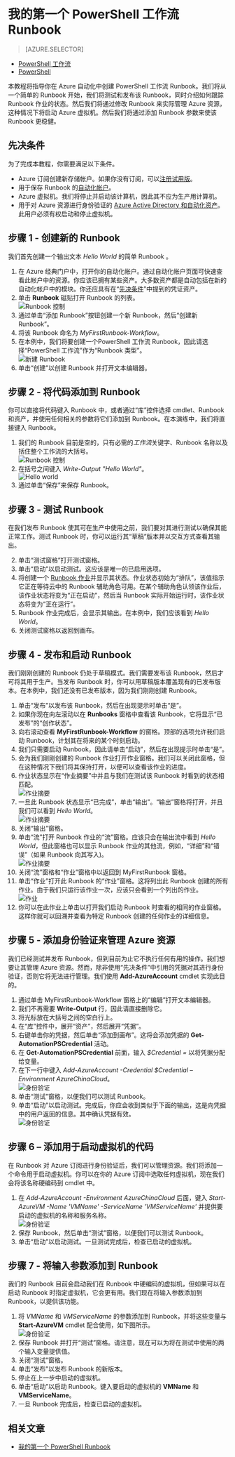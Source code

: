 <properties
	pageTitle="我在 Azure 自动化中的第一个 PowerShell 工作流 Runbook | Azure"
	description="本教程指导你使用 PowerShell 工作流创建、测试和发布一个简单的文本 Runbook。"
	services="automation"
	documentationCenter=""
	authors="bwren"
	manager="stevenka"
	editor=""/>

<tags
	ms.service="automation"
	ms.date="02/09/2016"
	wacn.date="03/22/2016"/>


# 我的第一个 PowerShell 工作流 Runbook

> [AZURE.SELECTOR]
- [PowerShell 工作流](/documentation/articles/automation-first-runbook-textual)
- [PowerShell](/documentation/articles/automation-first-runbook-textual-PowerShell)

本教程将指导你在 Azure 自动化中创建 PowerShell 工作流 Runbook。我们将从一个简单的 Runbook 开始，我们将测试和发布该 Runbook，同时介绍如何跟踪 Runbook 作业的状态。然后我们将通过修改 Runbook 来实际管理 Azure 资源，这种情况下将启动 Azure 虚拟机。然后我们将通过添加 Runbook 参数来使该 Runbook 更稳健。

## 先决条件

为了完成本教程，你需要满足以下条件。

- Azure 订阅创建新存储帐户。如果你没有订阅，可以[注册试用版](/pricing/1rmb-trial)。
- 用于保存 Runbook 的[自动化帐户](/documentation/articles/automation-configuring)。
- Azure 虚拟机。我们将停止并启动该计算机，因此其不应为生产用计算机。
- 用于对 Azure 资源进行身份验证的 [Azure Active Directory 和自动化资产](/documentation/articles/automation-configuring)。此用户必须有权启动和停止虚拟机。

## 步骤 1 - 创建新的 Runbook

我们首先创建一个输出文本 *Hello World* 的简单 Runbook 。

1. 在 Azure 经典门户中，打开你的自动化帐户。通过自动化帐户页面可快速查看此帐户中的资源。你应该已拥有某些资产。大多数资产都是自动包括在新的自动化帐户中的模块。你还应具有在“[先决条件](#prerequisites)”中提到的凭证资产。
2. 单击 **Runbook** 磁贴打开 Runbook 的列表。<br>
![Runbook 控制](./media/automation-first-runbook-textual/runbooks-control.png)
2. 通过单击“添加 Runbook”按钮创建一个新 Runbook，然后“创建新 Runbook”。
3. 将该 Runbook 命名为 *MyFirstRunbook-Workflow*。
4. 在本例中，我们将要创建一个PowerShell 工作流 Runbook，因此请选择“PowerShell 工作流”作为“Runbook 类型”。<br> ![新建 Runbook](./media/automation-first-runbook-textual/new-runbook.png)
5. 单击“创建”以创建 Runbook 并打开文本编辑器。

## 步骤 2 - 将代码添加到 Runbook

你可以直接将代码键入 Runbook 中，或者通过“库”控件选择 cmdlet、Runbook 和资产，并使用任何相关的参数将它们添加到 Runbook。在本演练中，我们将直接键入 Runbook。

1. 我们的 Runbook 目前是空的，只有必需的*工作流*关键字、Runbook 名称以及括住整个工作流的大括号。<br> ![Runbook 控制](./media/automation-first-runbook-textual/empty-runbook.png)
2. 在括号之间键入 *Write-Output "Hello World"*。<br> ![Hello world](./media/automation-first-runbook-textual/hello-world.png)
3.   通过单击“保存”来保存 Runbook。<br>

## 步骤 3 - 测试 Runbook

在我们发布 Runbook 使其可在生产中使用之前，我们要对其进行测试以确保其能正常工作。测试 Runbook 时，你可以运行其“草稿”版本并以交互方式查看其输出。
 
2. 单击“测试窗格”打开测试窗格。<br>
2. 单击“启动”以启动测试。这应该是唯一的已启用选项。
3. 将创建一个 [Runbook 作业](/documentation/articles/automation-runbook-execution)并显示其状态。作业状态初始为“排队”，该值指示它正在等待云中的 Runbook 辅助角色可用。在某个辅助角色认领该作业后，该作业状态将变为“正在启动”，然后当 Runbook 实际开始运行时，该作业状态将变为“正在运行”。  
4. Runbook 作业完成后，会显示其输出。在本例中，我们应该看到 *Hello World*。<br>
5. 关闭测试窗格以返回到画布。

## 步骤 4 - 发布和启动 Runbook

我们刚刚创建的 Runbook 仍处于草稿模式。我们需要发布该 Runbook，然后才可将其用于生产。当发布 Runbook 时，你可以用草稿版本覆盖现有的已发布版本。在本例中，我们还没有已发布版本，因为我们刚刚创建 Runbook。

1. 单击“发布”以发布该 Runbook，然后在出现提示时单击“是”。<br>
2. 如果你现在向左滚动以在 **Runbooks** 窗格中查看该 Runbook，它将显示“已发布”的“创作状态”。
3. 向右滚动查看 **MyFirstRunbook-Workflow** 的窗格。顶部的选项允许我们启动 Runbook，计划其在将来的某个时刻启动。 
4. 我们只需要启动 Runbook，因此请单击“启动”，然后在出现提示时单击“是”。<br>
5. 会为我们刚刚创建的 Runbook 作业打开作业窗格。我们可以关闭此窗格，但在这种情况下我们将其保持打开，以便可以查看该作业的进度。
6.  作业状态显示在“作业摘要”中并且与我们在测试该 Runbook 时看到的状态相匹配。<br>
![作业摘要](./media/automation-first-runbook-textual/job-pane-summary.png)
7.  一旦此 Runbook 状态显示“已完成”，单击“输出”。“输出”窗格将打开，并且我们可以看到 *Hello World*。<br> 
![作业摘要](./media/automation-first-runbook-textual/job-pane-output.png)  
8.  关闭“输出”窗格。
9.  单击“流”打开 Runbook 作业的“流”窗格。应该只会在输出流中看到 *Hello World*，但此窗格也可以显示 Runbook 作业的其他流，例如，“详细”和“错误”（如果 Runbook 向其写入)。<br>
![作业摘要](./media/automation-first-runbook-textual/job-pane-streams.png) 
9. 关闭“流”窗格和“作业”窗格中以返回到 MyFirstRunbook 窗格。
9.  单击“作业”打开此 Runbook 的“作业”窗格。这将列出此 Runbook 创建的所有作业。由于我们只运行该作业一次，应该只会看到一个列出的作业。<br>
![作业](./media/automation-first-runbook-textual/runbook-control-jobs.png) 
9. 你可以在此作业上单击以打开我们启动 Runbook 时查看的相同的作业窗格。这样你就可以回溯并查看为特定 Runbook 创建的任何作业的详细信息。

## 步骤 5 - 添加身份验证来管理 Azure 资源

我们已经测试并发布 Runbook，但到目前为止它不执行任何有用的操作。我们想要让其管理 Azure 资源。然而，除非使用“先决条件”中引用的凭据对其进行身份验证，否则它将无法进行管理[](#prerequisites)。我们使用 **Add-AzureAccount** cmdlet 实现此目的。

1.  通过单击 MyFirstRunbook-Workflow 窗格上的“编辑”打开文本编辑器。<br>
2.  我们不再需要 **Write-Output** 行，因此请直接删除它。
3.  将光标放在大括号之间的空白行上。
3.  在“库”控件中，展开“资产”，然后展开“凭据”。
4.  右键单击你的凭据，然后单击“添加到画布”。这将会添加凭据的 **Get-AutomationPSCredential** 活动。
5.  在 **Get-AutomationPSCredential** 前面，输入 *$Credential =* 以将凭据分配给变量。 
3.  在下一行中键入 *Add-AzureAccount -Credential $Credential –Environment AzureChinaCloud*。<br> 
![身份验证](./media/automation-first-runbook-textual/authentication.png) 
3. 单击“测试”窗格，以便我们可以测试 Runbook。
10. 单击“启动”以启动测试。完成后，你应会收到类似于下面的输出，这是向凭据中的用户返回的信息。其中确认凭据有效。<br> ![身份验证](./media/automation-first-runbook-textual/authentication-test.png) 

## 步骤 6 – 添加用于启动虚拟机的代码

在 Runbook 对 Azure 订阅进行身份验证后，我们可以管理资源。我们将添加一个命令用于启动虚拟机。你可以在你的 Azure 订阅中选取任何虚拟机，现在我们会将该名称硬编码到 cmdlet 中。


1. 在 *Add-AzureAccount -Environment AzureChinaCloud* 后面，键入 *Start-AzureVM -Name 'VMName' -ServiceName 'VMServiceName'* 并提供要启动的虚拟机的名称和服务名称。<br> 
![身份验证](./media/automation-first-runbook-textual/start-azurevm.png) 
9. 保存 Runbook，然后单击“测试”窗格，以便我们可以测试 Runbook。
10. 单击“启动”以启动测试。一旦测试完成后，检查已启动的虚拟机。


## 步骤 7 - 将输入参数添加到 Runbook

我们的 Runbook 目前会启动我们在 Runbook 中硬编码的虚拟机，但如果可以在启动 Runbook 时指定虚拟机，它会更有用。我们现在将输入参数添加到 Runbook，以提供该功能。

1. 将 *VMName* 和 *VMServiceName* 的参数添加到 Runbook，并将这些变量与 **Start-AzureVM** cmdlet 配合使用，如下图所示。<br> 
![身份验证](./media/automation-first-runbook-textual/params.png) 
9. 保存 Runbook 并打开“测试”窗格。请注意，现在可以为将在测试中使用的两个输入变量提供值。 
11.  关闭“测试”窗格。
12.  单击“发布”以发布 Runbook 的新版本。
13.  停止在上一步中启动的虚拟机。
13.  单击“启动”以启动 Runbook。键入要启动的虚拟机的 **VMName** 和 **VMServiceName**。<br>
14.  一旦 Runbook 完成后，检查已启动的虚拟机。


## 相关文章

- [我的第一个 PowerShell Runbook](/documentation/articles/automation-first-runbook-textual-PowerShell)

<!---HONumber=Mooncake_0307_2016-->